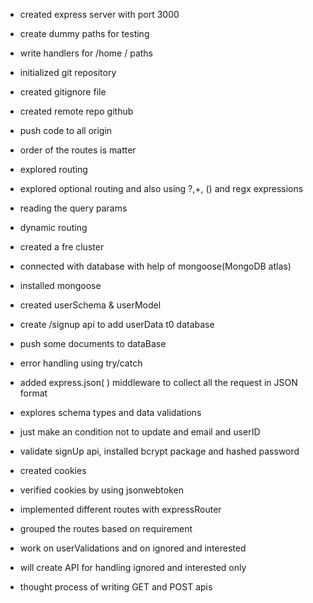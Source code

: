 - created express server with port 3000
- create dummy paths for testing
- write handlers for /home / paths
- initialized git repository
- created gitignore file
- created remote repo github
- push code to all origin
- order of the routes is matter
- explored routing
- explored optional routing and also using ?,+, () and regx expressions
- reading the query params
- dynamic routing
- created a fre cluster
- connected with database with help of mongoose(MongoDB atlas)
- installed mongoose
- created userSchema & userModel
- create /signup api to add userData t0 database
- push some documents to dataBase
- error handling using try/catch
- added express.json( ) middleware to collect all the request in JSON format
- explores schema types and data validations
- just make an condition not to update and email and userID
- validate signUp api, installed bcrypt package and hashed password
- created cookies
- verified cookies by using jsonwebtoken

- implemented different routes with expressRouter
- grouped the routes based on requirement
- work on userValidations and on ignored and interested
- will create API for handling ignored and interested only

- thought process of writing GET and POST apis
